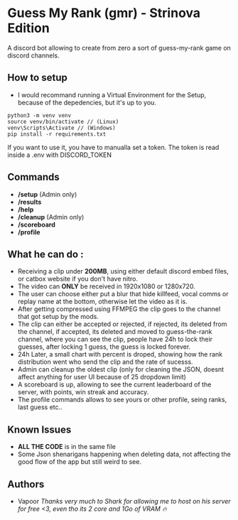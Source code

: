 # Guess My Rank (gmr) - Strinova Edition
A discord bot allowing to create from zero a sort of guess-my-rank game on discord channels.

## How to setup
- I would recommand running a Virtual Environment for the Setup, because of the depedencies, but it's up to you.
```setup
python3 -m venv venv
source venv/bin/activate // (Linux)
venv\Scripts\Activate // (Windows)
pip install -r requirements.txt
```
If you want to use it, you have to manualla set a token. The token is read inside a .env with DISCORD_TOKEN

## Commands
- **/setup** (Admin only)
- **/results**
- **/help**
- **/cleanup** (Admin only)
- **/scoreboard**
- **/profile**

## What he can do :
- Receiving a clip under **200MB**, using either default discord embed files, or catbox website if you don't have nitro.
- The video can **ONLY** be received in 1920x1080 or 1280x720.
- The user can choose either put a blur that hide killfeed, vocal comms or replay name at the bottom, otherwise let the video as it is.
- After getting compressed using FFMPEG the clip goes to the channel that got setup by the mods.
- The clip can either be accepted or rejected, if rejected, its deleted from the channel, if accepted, its deleted and moved to guess-the-rank channel, where you can see the clip, people have 24h to lock their guesses, after locking 1 guess, the guess is locked forever.
- 24h Later, a small chart with percent is droped, showing how the rank distribution went who send the clip and the rate of sucesss.
- Admin can cleanup the oldest clip (only for cleaning the JSON, doesnt affect anything for user UI because of 25 dropdown limit)
- A scoreboard is up, allowing to see the current leaderboard of the server, with points, win streak and accuracy.
- The profile commands allows to see yours or other profile, seing ranks, last guess etc..

## Known Issues
- **ALL THE CODE** is in the same file
- Some Json shenarigans happening when deleting data, not affecting the good flow of the app but still weird to see.

## Authors
- Vapoor
*Thanks very much to Shark for allowing me to host on his server for free <3, even tho its 2 core and 1Go of VRAM :fire:*



